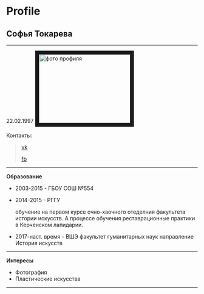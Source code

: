 Profile
===
## Софья Токарева
***
22.02.1997 <img src="https://pp.userapi.com/c605926/v605926620/1f46/qI9TeLfHyeU.jpg" 
alt="фото профиля" width="240" height="180" border="10" />

Контакты:

>[vk](https://vk.com/sonya_tokareva "VKpage")
>
>[fb](https://www.facebook.com/profile.php?id=100004355915887 "FBpage")
***
**Образование**
- 2003-2015 - ГБОУ СОШ №554
- 2014-2015 - РГГУ 

   обучение на первом курсе очно-хаочного отеделния факультета истории искусств. А процессе обучения реставрационные практики в Керченском лапидарии. 
- 2017-наст. время - ВШЭ факультет гуманитарных наук направление История искусств
***
__Интересы__
+ Фотография
+ Пластические искусства
___

